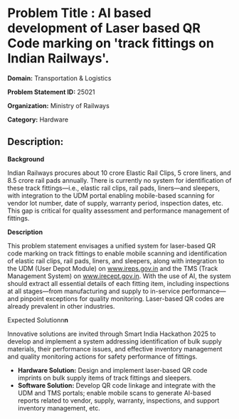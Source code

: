 # **Problem Title  :** AI based development of Laser based QR Code marking on 'track fittings on Indian Railways'.

**Domain:**  Transportation & Logistics

**Problem Statement ID:** 25021

**Organization:** Ministry of Railways  

**Category:** Hardware

## **Description:** 	

**Background**

Indian Railways procures about 10 crore Elastic Rail Clips, 5 crore liners, and 8.5 crore rail pads annually. There is currently no system for identification of these track fittings—i.e., elastic rail clips, rail pads, liners—and sleepers, with integration to the UDM portal enabling mobile-based scanning for vendor lot number, date of supply, warranty period, inspection dates, etc. This gap is critical for quality assessment and performance management of fittings.

**Description**

This problem statement envisages a unified system for laser-based QR code marking on track fittings to enable mobile scanning and identification of elastic rail clips, rail pads, liners, and sleepers, along with integration to the UDM (User Depot Module) on www.ireps.gov.in and the TMS (Track Management System) on www.irecept.gov.in. With the use of AI, the system should extract all essential details of each fitting item, including inspections at all stages—from manufacturing and supply to in-service performance—and pinpoint exceptions for quality monitoring. Laser-based QR codes are already prevalent in other industries.

Expected Solutionn**n**

Innovative solutions are invited through Smart India Hackathon 2025 to develop and implement a system addressing identification of bulk supply materials, their performance issues, and effective inventory management and quality monitoring actions for safety performance of fittings.

- **Hardware Solution:** Design and implement laser-based QR code imprints on bulk supply items of track fittings and sleepers.
- **Software Solution:** Develop QR code linkage and integrate with the UDM and TMS portals; enable mobile scans to generate AI-based reports related to vendor, supply, warranty, inspections, and support inventory management, etc.